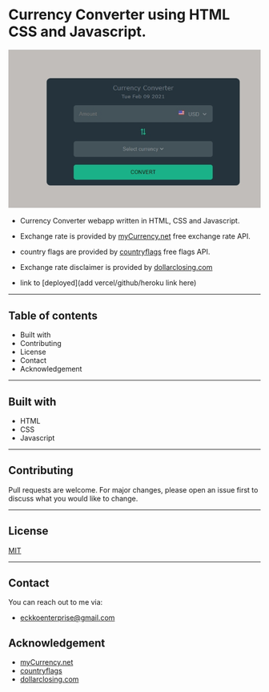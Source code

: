 # Currency Converter  using  HTML CSS and Javascript.


![Screenshot](./Readme_assets/app_Screenshot.png)


- Currency Converter  webapp written in HTML, CSS and Javascript.

- Exchange rate is provided by [myCurrency.net](https://www.mycurrency.net/) free exchange rate API.

- country flags are provided by [countryflags](https://www.countryflags.io) free flags API.

- Exchange rate disclaimer is provided by [dollarclosing.com](http://www.dollarclosing.com/disclaimer.php)

- link to [deployed](add vercel/github/heroku link here)


---

## Table of contents

- Built with
- Contributing
- License
- Contact
- Acknowledgement

---


## Built with

- HTML
- CSS
- Javascript

---

## Contributing

Pull requests are welcome. For major changes, please open an issue first to discuss what you would like to change.


---

## License

[MIT](https://choosealicense.com/licenses/mit/)

---

## Contact

You can reach out to me via:

- eckkoenterprise@gmail.com

## Acknowledgement

- [myCurrency.net](https://www.mycurrency.net/)
- [countryflags](https://www.countryflags.io)
- [dollarclosing.com](http://www.dollarclosing.com/disclaimer.php)
